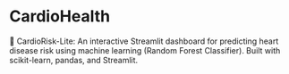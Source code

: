 # CardioHealth
💖 CardioRisk-Lite: An interactive Streamlit dashboard for predicting heart disease risk using machine learning (Random Forest Classifier).  Built with scikit-learn, pandas, and Streamlit.
